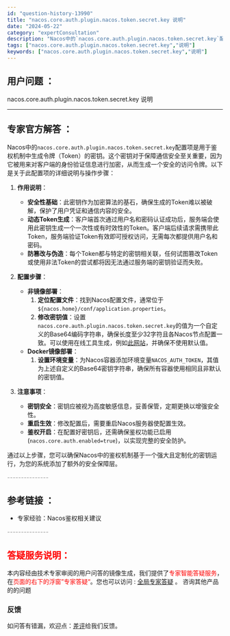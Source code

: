 ```yaml
---
id: "question-history-13990"
title: "nacos.core.auth.plugin.nacos.token.secret.key 说明"
date: "2024-05-22"
category: "expertConsultation"
description: "Nacos中的`nacos.core.auth.plugin.nacos.token.secret.key`配置项是用于鉴权机制中生成令牌（Token）的密钥。这个密钥对于保障通信安全至关重要，因为它被用来对客户端的身份验证信息进行加密，从而生成一个安全的访问令牌。以下是关于此配置项的详细说明与操作"
tags: ["nacos.core.auth.plugin.nacos.token.secret.key","说明"]
keywords: ["nacos.core.auth.plugin.nacos.token.secret.key","说明"]
---
```


## 用户问题 ： 
 nacos.core.auth.plugin.nacos.token.secret.key 说明  

---------------
## 专家官方解答 ：

Nacos中的`nacos.core.auth.plugin.nacos.token.secret.key`配置项是用于鉴权机制中生成令牌（Token）的密钥。这个密钥对于保障通信安全至关重要，因为它被用来对客户端的身份验证信息进行加密，从而生成一个安全的访问令牌。以下是关于此配置项的详细说明与操作步骤：

1. **作用说明**：
   - **安全性基础**：此密钥作为加密算法的基石，确保生成的Token难以被破解，保护了用户凭证和通信内容的安全。
   - **动态Token生成**：客户端首次通过用户名和密码认证成功后，服务端会使用此密钥生成一个一次性或有时效性的Token。客户端后续请求需携带此Token，服务端验证Token有效即可授权访问，无需每次都提供用户名和密码。
   - **防篡改与伪造**：每个Token都与特定的密钥相关联，任何试图篡改Token或使用非法Token的尝试都将因无法通过服务端的密钥验证而失败。

2. **配置步骤**：
   - **非镜像部署**：
     1. **定位配置文件**：找到Nacos配置文件，通常位于`${nacos.home}/conf/application.properties`。
     2. **修改密钥值**：设置`nacos.core.auth.plugin.nacos.token.secret.key`的值为一个自定义的Base64编码字符串，确保长度至少32字符且各Nacos节点配置一致。可以使用在线工具生成，例如[此网站](https://base64.us)，并确保不使用默认值。
   - **Docker镜像部署**：
     1. **设置环境变量**：为Nacos容器添加环境变量`NACOS_AUTH_TOKEN`，其值为上述自定义的Base64密钥字符串，确保所有容器使用相同且非默认的密钥值。

3. **注意事项**：
   - **密钥安全**：密钥应被视为高度敏感信息，妥善保管，定期更换以增强安全性。
   - **重启生效**：修改配置后，需要重启Nacos服务器使配置生效。
   - **鉴权开启**：在配置好密钥后，还需确保鉴权功能已启用(`nacos.core.auth.enabled=true`)，以实现完整的安全防护。

通过以上步骤，您可以确保Nacos中的鉴权机制基于一个强大且定制化的密钥运行，为您的系统添加了额外的安全保障层。


<font color="#949494">---------------</font> 


## 参考链接 ：

* 专家经验：Nacos鉴权相关建议 


 <font color="#949494">---------------</font> 
 


## <font color="#FF0000">答疑服务说明：</font> 

本内容经由技术专家审阅的用户问答的镜像生成，我们提供了<font color="#FF0000">专家智能答疑服务</font>，在<font color="#FF0000">页面的右下的浮窗”专家答疑“</font>。您也可以访问 : [全局专家答疑](https://answer.opensource.alibaba.com/docs/intro) 。 咨询其他产品的的问题

### 反馈
如问答有错漏，欢迎点：[差评](https://ai.nacos.io/user/feedbackByEnhancerGradePOJOID?enhancerGradePOJOId=14008)给我们反馈。
